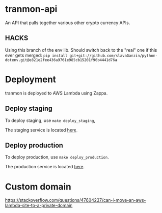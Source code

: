 # tranmon-api
An API that pulls together various other crypto currency APIs.

## HACKS
Using this branch of the env lib. Should switch back to the "real" one if this ever gets merged:
`pip install git+git://github.com/slavaGanzin/python-dotenv.git@e821e2fee436a9761e985cb15201f96b4441d76a`

# Deployment
tranmon is deployed to AWS Lambda using Zappa.

## Deploy staging
To deploy staging, use `make deploy_staging`,

The staging service is located [here](https://185ebay4e9.execute-api.us-east-1.amazonaws.com/staging/api/v1/currencies/btg/wallet/GadstVMuHyhcw4hpn5z3m9LD7FhefAMunB).


## Deploy production
To deploy production, use `make deploy_production`.

The production service is located [here](https://smsyuwkzfd.execute-api.us-east-1.amazonaws.com/production/api/v1/currencies/btg/wallet/GadstVMuHyhcw4hpn5z3m9LD7FhefAMunB).

# Custom domain
https://stackoverflow.com/questions/47604237/can-i-move-an-aws-lambda-site-to-a-private-domain
